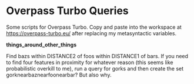 # Overpass Turbo Queries
Some scripts for Overpass Turbo.  Copy and paste into the workspace at https://overpass-turbo.eu/ after replacing my metasyntactic variables.

**things_around_other_things**

Find bazs within DISTANCE2 of foos within DISTANCE1 of bars.  If you need to find four features in proximity for whatever reason (this seems like probabilistic overkill to me), run a query for gorks and then create the set gorknearbaznearfoonearbar?  But also why.
